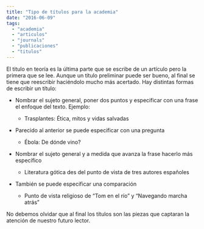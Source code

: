 ```yaml
---
title: "Tipo de títulos para la academia"
date: "2016-06-09"
tags: 
  - "academia"
  - "articulos"
  - "journals"
  - "publicaciones"
  - "titulos"
---
```


El titulo en teoría es la última parte que se escribe de un artículo pero la primera que se lee. Aunque un título preliminar puede ser bueno, al final se tiene que reescribir haciéndolo mucho más acertado. Hay distintas formas de escribir un título:

- Nombrar el sujeto general, poner dos puntos y especificar con una frase el enfoque del texto. Ejemplo:
    - Trasplantes: Ética, mitos y vidas salvadas

- Parecido al anterior se puede especificar con una pregunta
    - Ébola: De dónde vino?

- Nombrar el sujeto general y a medida que avanza la frase hacerlo más específico
    - Literatura gótica des del punto de vista de tres autores españoles

- También se puede especificar una comparación
    - Punto de vista religioso de “Tom en el río” y “Navegando marcha atrás”

No debemos olvidar que al final los títulos son las piezas que captaran la atención de nuestro futuro lector.
